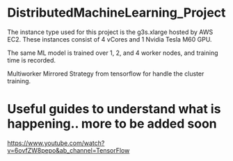 # DistributedMachineLearning_Project

The instance type used for this project is the g3s.xlarge hosted by AWS EC2.
These instances consist of 4 vCores and 1 Nvidia Tesla M60 GPU. 

The same ML model is trained over 1, 2, and 4 worker nodes, and training time is recorded.

Multiworker Mirrored Strategy from tensorflow for handle the cluster training.


# Useful guides to understand what is happening.. more to be added soon



https://www.youtube.com/watch?v=6ovfZW8pepo&ab_channel=TensorFlow

